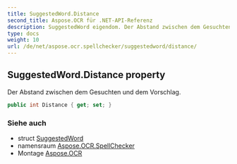 ```yaml
---
title: SuggestedWord.Distance
second_title: Aspose.OCR für .NET-API-Referenz
description: SuggestedWord eigendom. Der Abstand zwischen dem Gesuchten und dem Vorschlag.
type: docs
weight: 10
url: /de/net/aspose.ocr.spellchecker/suggestedword/distance/
---
```

## SuggestedWord.Distance property

Der Abstand zwischen dem Gesuchten und dem Vorschlag.

```csharp
public int Distance { get; set; }
```

### Siehe auch

* struct [SuggestedWord](../)
* namensraum [Aspose.OCR.SpellChecker](../../suggestedword/)
* Montage [Aspose.OCR](../../../)


